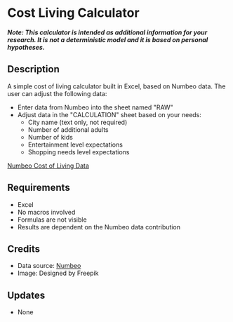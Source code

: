 # Cost Living Calculator

**_Note: This calculator is intended as additional information for your research. It is not a deterministic model and it is based on personal hypotheses._**

## Description
A simple cost of living calculator built in Excel, based on Numbeo data. The user can adjust the following data:
- Enter data from Numbeo into the sheet named "RAW"
- Adjust data in the "CALCULATION" sheet based on your needs:
  - City name (text only, not required)
  - Number of additional adults
  - Number of kids
  - Entertainment level expectations
  - Shopping needs level expectations

[Numbeo Cost of Living Data](https://www.numbeo.com/cost-of-living/in/)

## Requirements
- Excel
- No macros involved
- Formulas are not visible
- Results are dependent on the Numbeo data contribution

## Credits
- Data source: [Numbeo](https://www.numbeo.com)
- Image: Designed by Freepik

## Updates
- None
